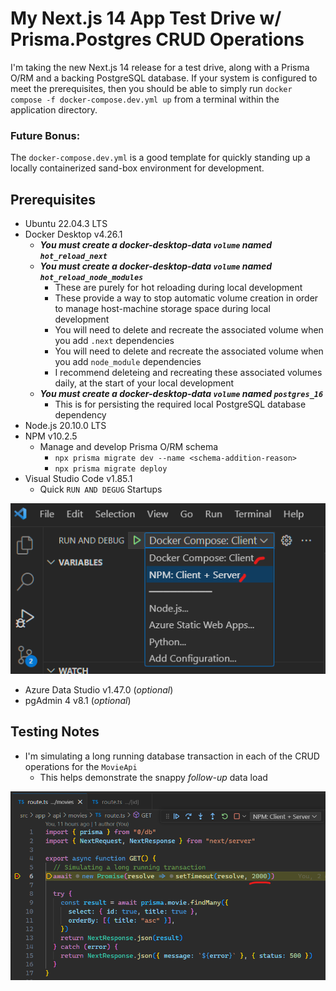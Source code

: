 # My Next.js 14 App Test Drive w/ Prisma.Postgres CRUD Operations
I'm taking the new Next.js 14 release for a test drive, along with a Prisma O/RM and a backing PostgreSQL database. If your system is configured to meet the prerequisites, then you should be able to simply run `docker compose -f docker-compose.dev.yml up` from a terminal within the application directory.

### Future Bonus:
The `docker-compose.dev.yml` is a good template for quickly standing up a locally containerized sand-box environment for development.

## Prerequisites
- Ubuntu 22.04.3 LTS
- Docker Desktop v4.26.1
  - ***You must create a docker-desktop-data `volume` named `hot_reload_next`***
  - ***You must create a docker-desktop-data `volume` named `hot_reload_node_modules`***
    - These are purely for hot reloading during local development
    - These provide a way to stop automatic volume creation in order to manage host-machine storage space during local development
    - You will need to delete and recreate the associated volume when you add `.next` dependencies
    - You will need to delete and recreate the associated volume when you add `node_module` dependencies
    - I recommend deleteing and recreating these associated volumes daily, at the start of your local development
  - ***You must create a docker-desktop-data `volume` named `postgres_16`***
    - This is for persisting the required local PostgreSQL database dependency
- Node.js 20.10.0 LTS
- NPM v10.2.5
  - Manage and develop Prisma O/RM schema
    - `npx prisma migrate dev --name <schema-addition-reason>`
    - `npx prisma migrate deploy`
- Visual Studio Code v1.85.1
  - Quick `RUN AND DEGUG` Startups

![alt text](https://github.com/jphillips28/my-next14-app-demo/blob/main/README_image_02.png?raw=true)
- Azure Data Studio v1.47.0 (*optional*)
- pgAdmin 4 v8.1 (*optional*)

## Testing Notes
- I'm simulating a long running database transaction in each of the CRUD operations for the `MovieApi`
  - This helps demonstrate the snappy *follow-up* data load

![alt text](https://github.com/jphillips28/my-next14-app-demo/blob/main/README_image_01.png?raw=true)
